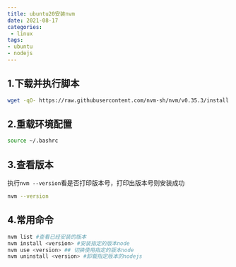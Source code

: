 ```yaml
---
title: ubuntu20安装nvm
date: 2021-08-17
categories:
 - linux
tags:
- ubuntu
- nodejs
---
```


## 1.下载并执行脚本
```bash
wget -qO- https://raw.githubusercontent.com/nvm-sh/nvm/v0.35.3/install.sh | bash
```
## 2.重载环境配置
```bash
source ~/.bashrc
```

## 3.查看版本
执行`nvm --version`看是否打印版本号，打印出版本号则安装成功
```bash
nvm --version
```
## 4.常用命令
```bash
nvm list #查看已经安装的版本
nvm install <version> #安装指定的版本node
nvm use <version> ## 切换使用指定的版本node
nvm uninstall <version> #卸载指定版本的nodejs
```